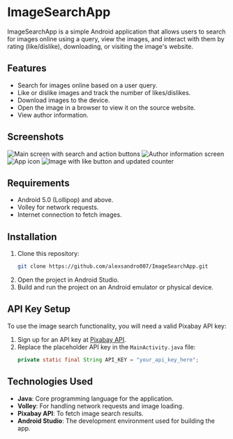 # ImageSearchApp

ImageSearchApp is a simple Android application that allows users to search for images online using a query, view the images, and interact with them by rating (like/dislike), downloading, or visiting the image's website.

## Features
- Search for images online based on a user query.
- Like or dislike images and track the number of likes/dislikes.
- Download images to the device.
- Open the image in a browser to view it on the source website.
- View author information.

## Screenshots
![Main screen with search and action buttons](path/to/screenshot1.jpg)
![Author information screen](path/to/screenshot2.jpg)
![App icon](path/to/screenshot3.jpg)
![Image with like button and updated counter](path/to/screenshot4.jpg)

## Requirements
- Android 5.0 (Lollipop) and above.
- Volley for network requests.
- Internet connection to fetch images.

## Installation
1. Clone this repository:
   ```bash
   git clone https://github.com/alexsandro007/ImageSearchApp.git
   ```
2. Open the project in Android Studio.
3. Build and run the project on an Android emulator or physical device.

## API Key Setup
To use the image search functionality, you will need a valid Pixabay API key:
1. Sign up for an API key at [Pixabay API](https://pixabay.com/api/).
2. Replace the placeholder API key in the `MainActivity.java` file:
   ```java
   private static final String API_KEY = "your_api_key_here";
   ```

## Technologies Used
- **Java**: Core programming language for the application.
- **Volley**: For handling network requests and image loading.
- **Pixabay API**: To fetch image search results.
- **Android Studio**: The development environment used for building the app.
